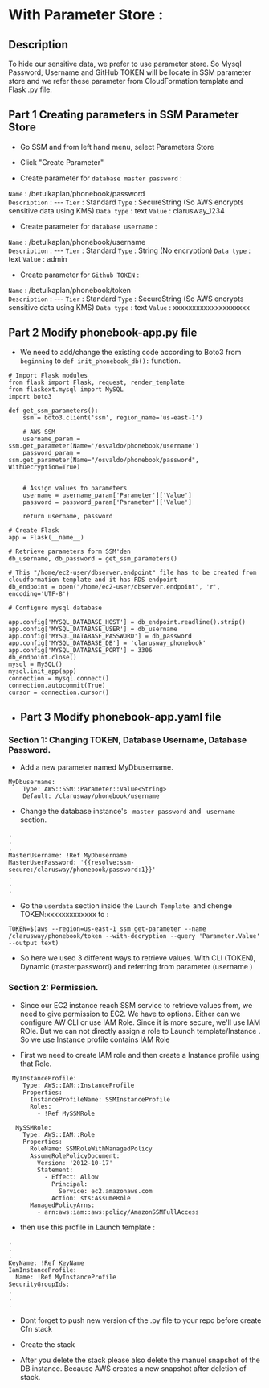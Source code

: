 # With Parameter Store  : 

## Description
To hide our sensitive data, we prefer to use parameter store. So Mysql Password, Username and GitHub TOKEN will be locate in SSM parameter store and we refer these parameter from CloudFormation template and Flask .py file. 

## Part 1 Creating parameters in SSM Parameter Store 

- Go SSM and from left hand menu, select Parameters Store 

- Click "Create Parameter"

- Create parameter for `database master password`  :

 `Name`         : /betulkaplan/phonebook/password               
 `Description`  : ---
 `Tier`         : Standard
 `Type`         : SecureString   (So AWS encrypts sensitive data using KMS)
 `Data type`    : text
 `Value`        : clarusway_1234

- Create parameter for `database username`  :

 `Name`         : /betulkaplan/phonebook/username             
 `Description`  : ---
 `Tier`         : Standard
 `Type`         : String   (No encryption)
 `Data type`    : text
 `Value`        : admin

- Create parameter for `Github TOKEN`  :

 `Name`         : /betulkaplan/phonebook/token             
 `Description`  : ---
 `Tier`         : Standard
 `Type`         : SecureString   (So AWS encrypts sensitive data using KMS)
 `Data type`    : text
 `Value`        : xxxxxxxxxxxxxxxxxxxx

## Part 2 Modify phonebook-app.py file

- We need to add/change the existing code  according to Boto3 from `beginning` to `def init_phonebook_db():` function. 

```text
# Import Flask modules
from flask import Flask, request, render_template
from flaskext.mysql import MySQL
import boto3

def get_ssm_parameters():
    ssm = boto3.client('ssm', region_name='us-east-1')

    # AWS SSM 
    username_param = ssm.get_parameter(Name='/osvaldo/phonebook/username')
    password_param = ssm.get_parameter(Name="/osvaldo/phonebook/password", WithDecryption=True)


    # Assign values to parameters 
    username = username_param['Parameter']['Value']
    password = password_param['Parameter']['Value']

    return username, password

# Create Flask 
app = Flask(__name__)

# Retrieve parameters form SSM'den
db_username, db_password = get_ssm_parameters()

# This "/home/ec2-user/dbserver.endpoint" file has to be created from cloudformation template and it has RDS endpoint
db_endpoint = open("/home/ec2-user/dbserver.endpoint", 'r', encoding='UTF-8') 

# Configure mysql database

app.config['MYSQL_DATABASE_HOST'] = db_endpoint.readline().strip()
app.config['MYSQL_DATABASE_USER'] = db_username
app.config['MYSQL_DATABASE_PASSWORD'] = db_password
app.config['MYSQL_DATABASE_DB'] = 'clarusway_phonebook'
app.config['MYSQL_DATABASE_PORT'] = 3306
db_endpoint.close()
mysql = MySQL()
mysql.init_app(app) 
connection = mysql.connect()
connection.autocommit(True)
cursor = connection.cursor()

```

- ## Part 3 Modify phonebook-app.yaml file 

### Section 1: Changing TOKEN, Database Username, Database Password. 

- Add a new parameter named MyDbusername.

```
MyDbusername:
    Type: AWS::SSM::Parameter::Value<String>
    Default: /clarusway/phonebook/username 
```
- Change the database instance's ` master password`  and  ` username`  section. 

```
.
.
.
MasterUsername: !Ref MyDbusername
MasterUserPassword: '{{resolve:ssm-secure:/clarusway/phonebook/password:1}}'
.
.
.
```

- Go the `userdata` section inside the `Launch Template `and chenge TOKEN:xxxxxxxxxxxxx to :

```
TOKEN=$(aws --region=us-east-1 ssm get-parameter --name /clarusway/phonebook/token --with-decryption --query 'Parameter.Value' --output text)
```

- So here we used 3 different ways to retrieve values. With CLI (TOKEN), Dynamic (masterpassword) and referring from parameter (username )

### Section 2: Permission.

- Since our EC2 instance reach  SSM service  to  retrieve values from, we need to give permission to EC2. We have to options. Either can we configure AW CLI or use IAM Role. Since it is more secure, we'll use  IAM ROle. 
But we can not directly assign a role to Launch template/Instance . So we use Instance profile contains IAM Role

- First we need to create IAM role and then create  a Instance profile using that Role. 

```
 MyInstanceProfile:
    Type: AWS::IAM::InstanceProfile
    Properties:
      InstanceProfileName: SSMInstanceProfile
      Roles:
        - !Ref MySSMRole

  MySSMRole:
    Type: AWS::IAM::Role
    Properties:
      RoleName: SSMRoleWithManagedPolicy
      AssumeRolePolicyDocument:
        Version: '2012-10-17'
        Statement:
          - Effect: Allow
            Principal:
              Service: ec2.amazonaws.com
            Action: sts:AssumeRole
      ManagedPolicyArns:
        - arn:aws:iam::aws:policy/AmazonSSMFullAccess
```

- then use this profile in Launch template : 

```
.
.
.
KeyName: !Ref KeyName 
IamInstanceProfile: 
  Name: !Ref MyInstanceProfile
SecurityGroupIds:
.
.
.
```

- Dont forget to push new version of the .py file to your repo before create  Cfn stack

- Create the stack

- After you delete the stack please also delete the manuel snapshot of the DB instance. Because  AWS creates a new snapshot after deletion of stack. 

